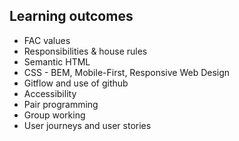 ## Learning outcomes
+ FAC values
+ Responsibilities & house rules
+ Semantic HTML
+ CSS - BEM, Mobile-First, Responsive Web Design
+ Gitflow and use of github
+ Accessibility
+ Pair programming
+ Group working
+ User journeys and user stories
